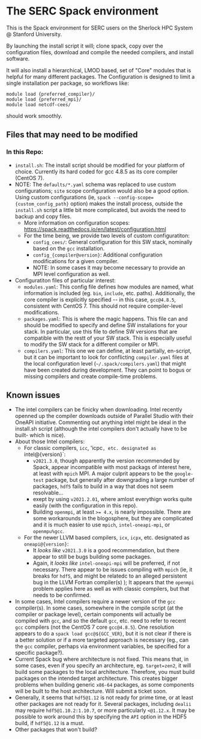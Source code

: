 # The SERC Spack environment

This is the Spack environment for SERC users on the Sherlock HPC System @ Stanford University.

By launching the install script it will; clone spack, copy over the configuration files, download and compile the needed compilers, and install software. 

It will also install a hierarchical, LMOD based, set of "Core" modules that is helpful for many different packages. The Configuration is designed to limit a single installation per package, so workflows like:

    module load {preferred_compiler}/
    module load {preferred_mpi}/
    module load netcdf-cees/

should work smoothly.


## Files that may need to be modified

### In this Repo:
- `install.sh`: The install script should be modified for your platform of choice. Currently its hard coded for gcc 4.8.5 as its core compiler (CentOS 7).
- NOTE: The `defaults/*.yaml` schema was replaced to use custom configurations; `site` scope configuration would also be a good option. Using custom configurations (ie, `spack --config-scope={custom_config_path}` option)  makes the install process, outside the `install.sh` script a little bit more complicated, but avoids the need to backup and copy files.
  - More information on configuration scopes: https://spack.readthedocs.io/en/latest/configuration.html
  - For the time being, we provide two levels of custom configuratiton:
    - `config_cees/`: General configuration for this SW stack, nominally based on the `gcc` installation.
    - `config_{compiler@version}`: Additional configuration modifications for a given compiler.
    - NOTE: In some cases it may become necessary to provide an MPI level configuration as well.
- Configuratiton files of particular interest:
  - `modules.yaml`: This config file defines how modules are named, what information is included (eg. `bin`, `include`, etc. paths). Additionally, the core compiler is explicitly specified -- in this case, `gcc@4.8.5`, consistent with CentOS 7. This should not require compiler-level modifications.
  - `packages.yaml`: This is where the magic happens. This file can and should be modified to specify and define SW installations for your stack. In particular, use this file to define SW versions that are compatible with the restt of your SW stack. This is especially useful to modify the SW stack for a different compiler or MPI.
  - `compilers.yaml`: This one we can define, at least partially, en-script, but it can be important to look for conflicting `compiler.yaml` files at the local configuration level (`~/.spack/compilers.yaml`) that might have been created during development. They can point to bogus or missing compilers and create compile-time problems.

## Known issues

- The intel compilers can be finicky when downloading. Intel recently openned up the compiler downloads outside of Parallel Studio with their OneAPI initiative. Commenting out anything intel might be ideal in the install.sh script (although the intel compilers don't actually have to be built- which is nice). 
- About those Intel compilers:
   - For classic compilers, `icc`, 'icpc`, etc. designated as `intel@{version}`:
     - `v2021.3.0`, though apparently the version recommended by Spack, appear incompatible with most packags of interest here, at least with `mpich` MPI. A major culprit appears to be the `google-test` package, but generally after downgrading a large number of packages, `hdf5` fails to build in a way that does not seem resolvable... 
     - exept by using `v2021.2.01`, where amlost everythign works quite easily (with the configuration in this repo).
     - Building `openmpi`, at least `>= 4.x`, is nearly impossible. There are some workarounds in the blogosphere, but they are complicated and it is much easier to use `mpich`, `intel-oneapi-mpi`, or `openmpu%gcc`.
   - For the newer LLVM based compilers, `icx`, `icpx`, etc. designated as `oneapi@{version}`:
     -  It _looks like_ `v2021.3.0` is a good recommendation, but there appear to still be bugs building some packages.
     -  Again, it _looks like_ `intel-oneapi-mpi` will be preferred, if not necessary. There appear to be issues compiling with `mpich` (ie, it breaks for `hdf5`, and might be relatedc to an alleged persistent bug in the LLVM Fortran compiler(s) ); It appears that the `openmpi` problem applies here as well as with classic compilers, but that needs to be confirmed. 
- In some cases, Intel compilers require a newer version of the `gcc` compiler(s). In some cases, somewhere in the compile script (at the compiler or package level), certain components will actually be compiled with `gcc`, and so the default `gcc`, etc. need to refer to recent `gcc` compilers (not the CentOS 7 core `gcc@4.8.5`). One resolution appears to do a `spack load gcc@${GCC_VER}`, but it is not clear if there is a better solution or if a more targeted approach is necessary (eg., can the `gcc` compiler, perhaps via environment variables, be specified for a specific package?).
- Current Spack bug where architecture is not fixed. This means that, in some cases, even if you specify an architecture, eg. `target=zen2`, it will build some packages to the local architecture. Therefore, you must build packages on the intended target architecture. This creates bigger problems when building generic `x86-64` packages, as some components will be built to the host architecture. Will submit a ticket soon. 
- Generally, it seems that `hdf5@1.12` is not ready for prime time, or at least other packages are not ready for it. Several packages, including `dealii` may require `hdf5@1.10.2:1.10.7`, or more particularly `<@1.12.x`. It may be possible to work around this by specifying the `API` option in the HDF5 build, if `hdf5@1.12` is a must.
- Other packages that won't build?
